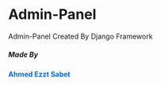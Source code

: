 # Admin-Panel
Admin-Panel Created By Django Framework
<h5>Made By<h5>
<h4 style="color:#0969da;">Ahmed Ezzt Sabet<h4>
